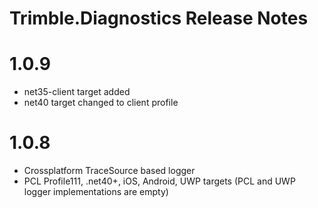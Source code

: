 # Trimble.Diagnostics Release Notes

# 1.0.9

* net35-client target added
* net40 target changed to client profile

# 1.0.8

* Crossplatform TraceSource based logger
* PCL Profile111, .net40+, iOS, Android, UWP targets (PCL and UWP logger implementations are empty)
